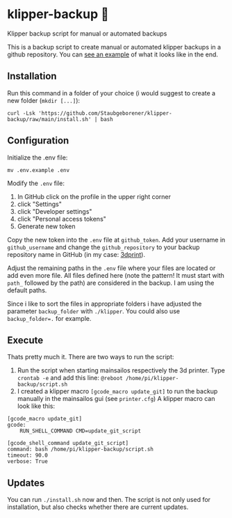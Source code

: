 # klipper-backup 💾
Klipper backup script for manual or automated backups

This is a backup script to create manual or automated klipper backups in a github repository. You can [see an example](https://github.com/Staubgeborener/3dprint) of what it looks like in the end.

## Installation
Run this command in a folder of your choice (i would suggest to create a new folder (`mkdir [...]`):

`curl -Lsk 'https://github.com/Staubgeborener/klipper-backup/raw/main/install.sh' | bash`

## Configuration
Initialize the .env file:
```shell
mv .env.example .env
```

Modify the `.env` file:
1. In GitHub click on the profile in the upper right corner
2. click "Settings"
3. click "Developer settings"
4. click "Personal access tokens"
5. Generate new token

Copy the new token into the `.env` file at `github_token`. Add your username in `github_username` and change the `github_repository` to your backup repository name in GitHub (in my case: [3dprint](https://github.com/Staubgeborener/3dprint/blob/main/.env.example#L3)).

Adjust the remaining paths in the `.env` file where your files are located or add even more file.  All files defined here (note the pattern! It must start with `path_` followed by the path) are considered in the backup. I am using the default paths.

Since i like to sort the files in appropriate folders i have adjusted the parameter `backup_folder` with `./klipper`. You could also use `backup_folder=.` for example.

## Execute

Thats pretty much it. There are two ways to run the script:
1. Run the script when starting mainsailos respectively the 3d printer. Type `crontab -e` and add this line: `@reboot /home/pi/klipper-backup/script.sh`
2. I created a klipper macro `[gcode_macro update_git]` to run the backup manually in the mainsailos gui (see `printer.cfg`)
A klipper macro can look like this:
```gcode
[gcode_macro update_git]
gcode:
    RUN_SHELL_COMMAND CMD=update_git_script

[gcode_shell_command update_git_script]
command: bash /home/pi/klipper-backup/script.sh
timeout: 90.0
verbose: True
```

## Updates
You can run `./install.sh` now and then. The script is not only used for installation, but also checks whether there are current updates.